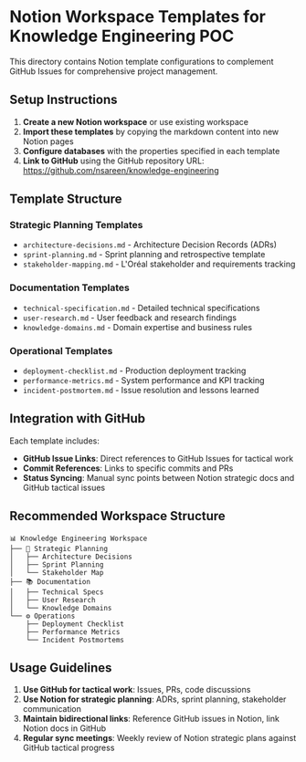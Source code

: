 # Notion Workspace Templates for Knowledge Engineering POC

This directory contains Notion template configurations to complement GitHub Issues for comprehensive project management.

## Setup Instructions

1. **Create a new Notion workspace** or use existing workspace
2. **Import these templates** by copying the markdown content into new Notion pages
3. **Configure databases** with the properties specified in each template
4. **Link to GitHub** using the GitHub repository URL: https://github.com/nsareen/knowledge-engineering

## Template Structure

### Strategic Planning Templates
- `architecture-decisions.md` - Architecture Decision Records (ADRs)
- `sprint-planning.md` - Sprint planning and retrospective template
- `stakeholder-mapping.md` - L'Oréal stakeholder and requirements tracking

### Documentation Templates
- `technical-specification.md` - Detailed technical specifications
- `user-research.md` - User feedback and research findings
- `knowledge-domains.md` - Domain expertise and business rules

### Operational Templates
- `deployment-checklist.md` - Production deployment tracking
- `performance-metrics.md` - System performance and KPI tracking
- `incident-postmortem.md` - Issue resolution and lessons learned

## Integration with GitHub

Each template includes:
- **GitHub Issue Links**: Direct references to GitHub Issues for tactical work
- **Commit References**: Links to specific commits and PRs
- **Status Syncing**: Manual sync points between Notion strategic docs and GitHub tactical issues

## Recommended Workspace Structure

```
📊 Knowledge Engineering Workspace
├── 🎯 Strategic Planning
│   ├── Architecture Decisions
│   ├── Sprint Planning
│   └── Stakeholder Map
├── 📚 Documentation
│   ├── Technical Specs
│   ├── User Research
│   └── Knowledge Domains
└── ⚙️ Operations
    ├── Deployment Checklist
    ├── Performance Metrics
    └── Incident Postmortems
```

## Usage Guidelines

1. **Use GitHub for tactical work**: Issues, PRs, code discussions
2. **Use Notion for strategic planning**: ADRs, sprint planning, stakeholder communication
3. **Maintain bidirectional links**: Reference GitHub issues in Notion, link Notion docs in GitHub
4. **Regular sync meetings**: Weekly review of Notion strategic plans against GitHub tactical progress